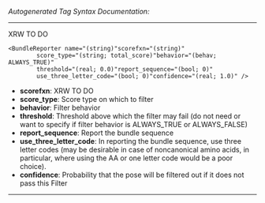 _Autogenerated Tag Syntax Documentation:_

---
XRW TO DO

```
<BundleReporter name="(string)"scorefxn="(string)"
        score_type="(string; total_score)"behavior="(behav; ALWAYS_TRUE)"
        threshold="(real; 0.0)"report_sequence="(bool; 0)"
        use_three_letter_code="(bool; 0)"confidence="(real; 1.0)" />
```

-   **scorefxn**: XRW TO DO
-   **score_type**: Score type on which to filter
-   **behavior**: Filter behavior
-   **threshold**: Threshold above which the filter may fail (do not need or want to specify if filter behavior is ALWAYS_TRUE or ALWAYS_FALSE)
-   **report_sequence**: Report the bundle sequence
-   **use_three_letter_code**: In reporting the bundle sequence, use three letter codes (may be desirable in case of noncanonical amino acids, in particular, where using the AA or one letter code would be a poor choice).
-   **confidence**: Probability that the pose will be filtered out if it does not pass this Filter

---
